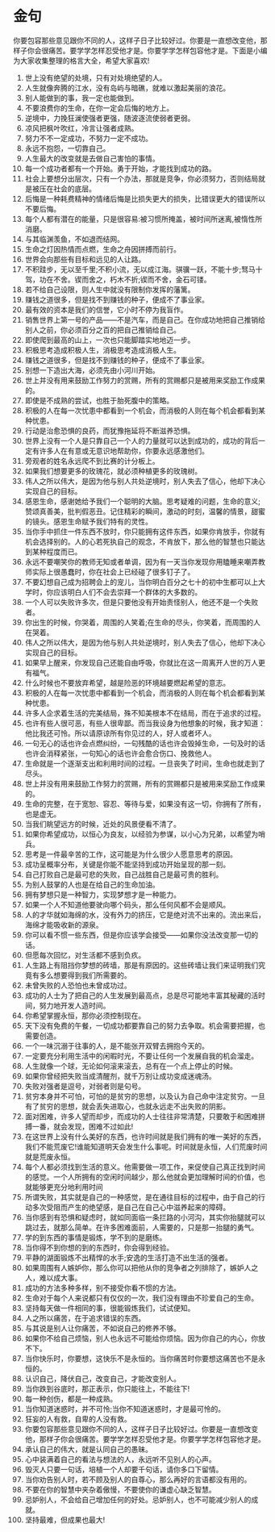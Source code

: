 # 金句

你要包容那些意见跟你不同的人，这样子日子比较好过。你要是一直想改变他，那样子你会很痛苦。要学学怎样忍受他才是。你要学学怎样包容他才是。下面是小编为大家收集整理的格言大全，希望大家喜欢!

1. 世上没有绝望的处境，只有对处境绝望的人。
2. 人生就像奔腾的江水，没有岛屿与暗礁，就难以激起美丽的浪花。
3. 别人能做到的事，我一定也能做到。
4. 不要浪费你的生命，在你一定会后悔的地方上。
5. 逆境中，力挽狂澜使强者更强，随波逐流使弱者更弱。
6. 凉风把枫叶吹红，冷言让强者成熟。
7. 努力不不一定成功，不努力一定不成功。
8. 永远不抱怨，一切靠自己。
9. 人生最大的改变就是去做自己害怕的事情。
10. 每一个成功者都有一个开始。勇于开始，才能找到成功的路。
11. 社会上要想分出层次，只有一个办法，那就是竞争，你必须努力，否则结局就是被压在社会的底层。
12. 后悔是一种耗费精神的情绪后悔是比损失更大的损失，比错误更大的错误所以不要后悔。
13. 每个人都有潜在的能量，只是很容易:被习惯所掩盖，被时间所迷离,被惰性所消磨。
14. 与其临渊羡鱼，不如退而结网。
15. 生命之灯因热情而点燃，生命之舟因拼搏而前行。
16. 世界会向那些有目标和远见的人让路。
17. 不积跬步，无以至千里;不积小流，无以成江海。骐骥一跃，不能十步;驽马十驾，功在不舍。锲而舍之，朽木不折;锲而不舍，金石可镂。
18. 若不给自己设限，则人生中就没有限制你发挥的藩篱。
19. 赚钱之道很多，但是找不到赚钱的种子，便成不了事业家。
20. 最有效的资本是我们的信誉，它小时不停为我盲作。
21. 销售世界上第一号的产品——不是汽车，而是自己。在你成功地把自己推销给别人之前，你必须百分之百的把自己推销给自己。
22. 即使爬到最高的山上，一次也只能脚踏实地地迈一步。
23. 积极思考造成积极人生，消极思考造成消极人生。
24. 赚钱之道很多，但是找不到赚钱的种子，便成不了事业家。
25. 别想一下造出大海，必须先由小河川开始。
26. 世上并没有用来鼓励工作努力的赏赐，所有的赏赐都只是被用来奖励工作成果的。
27. 即使是不成熟的尝试，也胜于胎死腹中的策略。
28. 积极的人在每一次忧患中都看到一个机会，而消极的人则在每个机会都看到某种忧患。
29. 行动是治愈恐惧的良药，而犹豫拖延将不断滋养恐惧。
30. 世界上没有一个人是只靠自己一个人的力量就可以达到成功的，成功的背后一定有许多人在有意或无意识地帮助你，你要永远感激他们。
31. 旁观者的姓名永远爬不到比赛的计分板上。
32. 如果我们想要更多的玫瑰花，就必须种植更多的玫瑰树。
33. 伟人之所以伟大，是因为他与别人共处逆境时，别人失去了信心，他却下决心实现自己的目标。
34. 感恩生命，感谢她给予我们一个聪明的大脑。思考疑难的问题，生命的意义;赞颂真善美，批判假恶丑。记住精彩的瞬间，激动的时刻，温馨的情景，甜蜜的镜头。感恩生命赋予我们特有的灵性。
35. 当你手中抓住一件东西不放时，你只能拥有这件东西，如果你肯放手，你就有机会选择别的。人的心若死执自己的观念，不肯放下，那么他的智慧也只能达到某种程度而已。
36. 永远不要嘲笑你的教师无知或者单调，因为有一天当你发现你用瞌睡来嘲弄教师实际上很愚蠢时，你在社会上已经碰了很多钉子了。
37. 不要幻想自己成为招聘会上的宠儿，当你明白百分之七十的初中生都可以上大学时，你应该明白人们不会去崇拜一个群体的大多数的。
38. 一个人可以失败许多次，但是只要他没有开始责怪别人，他还不是一个失败者。
39. 你出生的时候，你哭着，周围的人笑着;在生命的尽头，你笑着，而周围的人在哭着。
40. 伟人之所以伟大，是因为他与别人共处逆境时，别人失去了信心，他却下决心实现自己的目标。
41. 如果早上醒来，你发现自己还能自由呼吸，你就比在这一周离开人世的万人更有福气。
42. 什么时候也不要放弃希望，越是险恶的环境越要燃起希望的意志。
43. 积极的人在每一次忧患中都看到一个机会，而消极的人则在每个机会都看到某种忧患。
44. 许多人企求着生活的完美结局，殊不知美根本不在结局，而在于追求的过程。
45. 也许有些人很可恶，有些人很卑鄙。而当我设身为他想象的时候，我才知道：他比我还可怜。所以请原谅所有你见过的人，好人或者坏人。
46. 一句无心的话也许会点燃纠纷，一句残酷的话也许会毁掉生命，一句及时的话也许会消释紧张，一句知心的话也许会愈合伤口、挽救他人。
47. 生命就是一个逐渐支出和利用时间的过程。一旦丧失了时间，生命也就走到了尽头。
48. 世上并没有用来鼓励工作努力的赏赐，所有的赏赐都只是被用来奖励工作成果的。
49. 生命的完整，在于宽恕、容忍、等待与爱，如果没有这一切，你拥有了所有，也是虚无。
50. 当我们眺望远方的时候，近处的风景便看不清了。
51. 如果你希望成功，以恒心为良友，以经验为参谋，以小心为兄弟，以希望为哨兵。
52. 思考是一件最辛苦的工作，这可能是为什么很少人愿意思考的原因。
53. 成功呈概率分布，关键是你能不能坚持到成功开始呈现的那一刻。
54. 自己打败自己是最可悲的失败，自己战胜自己是最可贵的胜利。
55. 为别人鼓掌的人也是在给自己的生命加油。
56. 拥有梦想只是一种智力，实现梦想才是一种能力。
57. 如果一个人不知道他要驶向哪个码头，那么任何风都不会是顺风。
58. 人的才华就如海绵的水，没有外力的挤压，它是绝对流不出来的。流出来后，海绵才能吸收新的源泉。
59. 你可以看不惯一些东西，但是你应该学会接受——如果你没法改变那一切的话。
60. 但愿每次回忆，对生活都不感到负疚。
61. 人生路上有阻挡你梦想的砖墙，那是有原因的。这些砖墙让我们来证明我们究竟有多么想要得到我们所需要的。
62. 未曾失败的人恐怕也未曾成功过。
63. 成功的人士为了把自己的人生发展到最高点，总是尽可能地丰富其秘藏的活时间，努力地开发人造时间。
64. 你希望掌握永恒，那你必须控制现在。
65. 天下没有免费的午餐，一切成功都要靠自己的努力去争取。机会需要把握，也需要创造。
66. 一个一味沉溺于往事的人，是不能张开双臂去拥抱今天的。
67. 一定要充分利用生活中的闲暇时光，不要让任何一个发展自我的机会溜走。
68. 人生就像一个球，无论如何滚来滚去，总有在一个点上停止的时候。
69. 如果你曾经把失败当成清醒剂，就千万别让成功变成迷魂汤。
70. 失败对强者是逗号，对弱者则是句号。
71. 贫穷本身并不可怕，可怕的是贫穷的思想，以及认为自己命中注定贫穷。一旦有了贫穷的思想，就会丢失进取心，也就永远走不出失败的阴影。
72. 面对困难，许多人望而却步，而成功的人士往往非常清楚，只要敢于和困难拼搏一番，就会发现，困难不过如此!
73. 在这世界上没有什么美好的东西，也许时间就是我们拥有的唯一美好的东西，我们不能荒废它!谁能知道明天会发生什么事呢。时间就是永恒，人们荒废时间就是荒废永恒。
74. 每个人都必须找到生活的意义。他需要做一项工作，来促使自己真正找到时间的感觉。一个人所拥有的空闲时间越少，那么他就会更加理解时间的价值，也就能够更充分地利用时间
75. 所谓失败，其实就是自己的一种感觉，是在通往目标的过程中，由于自己的行动多次受阻而产生的绝望感，是自己在自己心中滋养起来的障碍。
76. 当你感到有恐惧和疑虑时，就如同面临一条拦路的小河沟，其实你抬腿就可以跳过去，就那么简单。在许多困难面前，人需要的，只是那一抬腿的勇气。
77. 学的到东西的事情是锻炼，学不到的是磨练。
78. 当你得不到你想的到的东西时，你会得到经验。
79. 平静的湖面锻炼不出精悍的水手;安逸的生活打造不出生活的强者。
80. 如果周围有人嫉妒你，那么你可以把他从你的竞争者之列排除了，嫉妒人之人，难以成大事。
81. 成功的方法多种多样，别不接受你看不惯的方法。
82. 生命对于每个人来说都只有仅仅的一次，我们没有理由不珍爱自己的生命。
83. 坚持每天做一件相同的事，很能锻炼我们，试试便知。
84. 人之所以痛苦，在于追求错误的东西。
85. 与其说是别人让你痛苦，不如说自己的修养不够。
86. 如果你不给自己烦恼，别人也永远不可能给你烦恼。因为你自己的内心，你放不下。
87. 当你快乐时，你要想，这快乐不是永恒的。当你痛苦时你要想这痛苦也不是永恒的。
88. 认识自己，降伏自己，改变自己，才能改变别人。
89. 当你跌到谷底时，那正表示，你只能往上，不能往下!
90. 每一种创伤，都是一种成熟。
91. 当你知道迷惑时，并不可怜;当你不知道迷惑时，才是最可怜的。
92. 狂妄的人有救，自卑的人没有救。
93. 你要包容那些意见跟你不同的人，这样子日子比较好过。你要是一直想改变他，那样子你会很痛苦。要学学怎样忍受他才是。你要学学怎样包容他才是。
94. 承认自己的伟大，就是认同自己的愚昧。
95. 心中装满着自己的看法与想法的人，永远听不见别人的心声。
96. 毁灭人只要一句话，培植一个人却要千句话，请你多口下留情。
97. 当你劝告别人时，若不顾及别人的自尊心，那么再好的言语都没有用的。
98. 不要在你的智慧中夹杂着傲慢，不要使你的谦虚心缺乏智慧。
99. 忌妒别人，不会给自己增加任何的好处。忌妒别人，也不可能减少别人的成就。
100. 坚持最难，但成果也最大!
